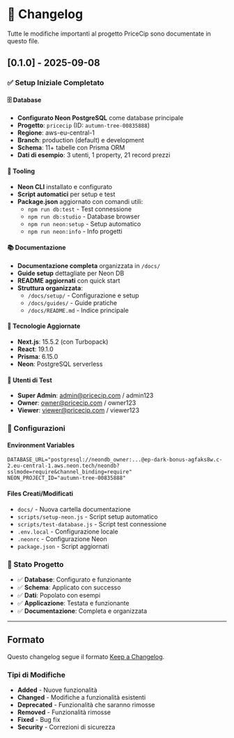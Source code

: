 # 📝 Changelog

Tutte le modifiche importanti al progetto PriceCip sono documentate in questo file.

## [0.1.0] - 2025-09-08

### ✅ Setup Iniziale Completato

#### 🗄️ Database
- **Configurato Neon PostgreSQL** come database principale
- **Progetto**: `pricecip` (ID: `autumn-tree-00835888`)
- **Regione**: aws-eu-central-1
- **Branch**: production (default) e development
- **Schema**: 11+ tabelle con Prisma ORM
- **Dati di esempio**: 3 utenti, 1 property, 21 record prezzi

#### 🔧 Tooling
- **Neon CLI** installato e configurato
- **Script automatici** per setup e test
- **Package.json** aggiornato con comandi utili:
  - `npm run db:test` - Test connessione
  - `npm run db:studio` - Database browser
  - `npm run neon:setup` - Setup automatico
  - `npm run neon:info` - Info progetti

#### 📚 Documentazione
- **Documentazione completa** organizzata in `/docs/`
- **Guide setup** dettagliate per Neon DB
- **README aggiornati** con quick start
- **Struttura organizzata**:
  - `/docs/setup/` - Configurazione e setup
  - `/docs/guides/` - Guide pratiche
  - `/docs/README.md` - Indice principale

#### 🚀 Tecnologie Aggiornate
- **Next.js**: 15.5.2 (con Turbopack)
- **React**: 19.1.0
- **Prisma**: 6.15.0
- **Neon**: PostgreSQL serverless

#### 🎯 Utenti di Test
- **Super Admin**: admin@pricecip.com / admin123
- **Owner**: owner@pricecip.com / owner123
- **Viewer**: viewer@pricecip.com / viewer123

### 🔧 Configurazioni

#### Environment Variables
```env
DATABASE_URL="postgresql://neondb_owner:...@ep-dark-bonus-agfaks8w.c-2.eu-central-1.aws.neon.tech/neondb?sslmode=require&channel_binding=require"
NEON_PROJECT_ID="autumn-tree-00835888"
```

#### Files Creati/Modificati
- `docs/` - Nuova cartella documentazione
- `scripts/setup-neon.js` - Script setup automatico
- `scripts/test-database.js` - Script test connessione
- `.env.local` - Configurazione locale
- `.neonrc` - Configurazione Neon
- `package.json` - Script aggiornati

### 🎉 Stato Progetto
- ✅ **Database**: Configurato e funzionante
- ✅ **Schema**: Applicato con successo
- ✅ **Dati**: Popolato con esempi
- ✅ **Applicazione**: Testata e funzionante
- ✅ **Documentazione**: Completa e organizzata

---

## Formato

Questo changelog segue il formato [Keep a Changelog](https://keepachangelog.com/en/1.0.0/).

### Tipi di Modifiche
- **Added** - Nuove funzionalità
- **Changed** - Modifiche a funzionalità esistenti
- **Deprecated** - Funzionalità che saranno rimosse
- **Removed** - Funzionalità rimosse
- **Fixed** - Bug fix
- **Security** - Correzioni di sicurezza
